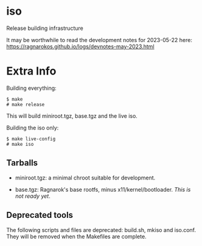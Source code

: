 iso
===

Release building infrastructure

It may be worthwhile to read the development notes for 2023-05-22 here:
https://ragnarokos.github.io/logs/devnotes-may-2023.html

Extra Info
==========

Building everything:

    $ make
    # make release

This will build miniroot.tgz, base.tgz and the live iso.

Building the iso only:

    $ make live-config
    # make iso


Tarballs
--------

* miniroot.tgz: a minimal chroot suitable for development.  

* base.tgz: Ragnarok's base rootfs, minus x11/kernel/bootloader. *This is not ready yet*.

Deprecated tools
----------------

The following scripts and files are deprecated: build.sh, mkiso and iso.conf.  
They will be removed when the Makefiles are complete.

